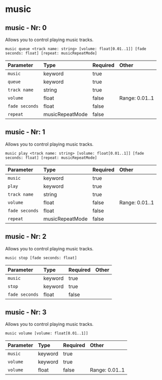 # music

## music - Nr: 0

Allows you to control playing music tracks.

```mcfunction
music queue <track name: string> [volume: float[0.01..1]] [fade seconds: float] [repeat: musicRepeatMode]
```

|Parameter|Type|Required|Other|
|:---|:---|:---|:---|
|`music`|keyword|true||
|`queue`|keyword|true||
|`track name`|string|true||
|`volume`|float|false|Range: 0.01..1|
|`fade seconds`|float|false||
|`repeat`|musicRepeatMode|false||



## music - Nr: 1

Allows you to control playing music tracks.

```mcfunction
music play <track name: string> [volume: float[0.01..1]] [fade seconds: float] [repeat: musicRepeatMode]
```

|Parameter|Type|Required|Other|
|:---|:---|:---|:---|
|`music`|keyword|true||
|`play`|keyword|true||
|`track name`|string|true||
|`volume`|float|false|Range: 0.01..1|
|`fade seconds`|float|false||
|`repeat`|musicRepeatMode|false||



## music - Nr: 2

Allows you to control playing music tracks.

```mcfunction
music stop [fade seconds: float]
```

|Parameter|Type|Required|Other|
|:---|:---|:---|:---|
|`music`|keyword|true||
|`stop`|keyword|true||
|`fade seconds`|float|false||



## music - Nr: 3

Allows you to control playing music tracks.

```mcfunction
music volume [volume: float[0.01..1]]
```

|Parameter|Type|Required|Other|
|:---|:---|:---|:---|
|`music`|keyword|true||
|`volume`|keyword|true||
|`volume`|float|false|Range: 0.01..1|

